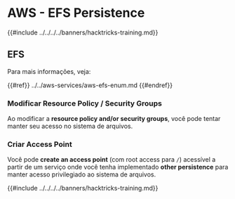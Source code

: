 # AWS - EFS Persistence

{{#include ../../../../banners/hacktricks-training.md}}

## EFS

Para mais informações, veja:

{{#ref}}
../../aws-services/aws-efs-enum.md
{{#endref}}

### Modificar Resource Policy / Security Groups

Ao modificar a **resource policy and/or security groups**, você pode tentar manter seu acesso no sistema de arquivos.

### Criar Access Point

Você pode **create an access point** (com root access para `/`) acessível a partir de um serviço onde você tenha implementado **other persistence** para manter acesso privilegiado ao sistema de arquivos.

{{#include ../../../../banners/hacktricks-training.md}}
